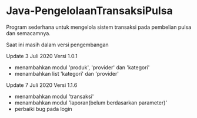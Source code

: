 # Java-PengelolaanTransaksiPulsa

Program sederhana untuk mengelola sistem transaksi pada pembelian pulsa dan semacamnya.

Saat ini masih dalam versi pengembangan

Update 3 Juli 2020
Versi 1.0.1
- menambahkan modul 'produk', 'provider' dan 'kategori'
- menambahkan list 'kategori' dan 'provider'

Update 7 Juli 2020
Versi 1.1.6
- menambahkan modul 'transaksi'
- menambahkan modul 'laporan(belum berdasarkan parameter)'
- perbaiki bug pada login
